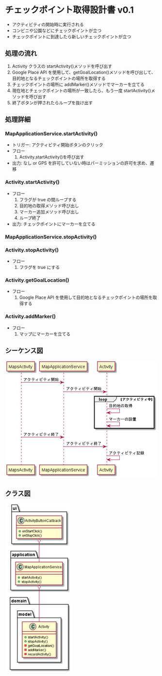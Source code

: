 # チェックポイント取得設計書 v0.1

- アクティビティの開始時に実行される
- コンビニや公園などにチェックポイントが立つ
- チェックポイントに到達したら新しいチェックポイントが立つ

## 処理の流れ

1. Activity クラスの startActivity()メソッドを呼び出す
1. Google Place API を使用して、getGoalLocation()メソッドを呼び出して、目的地となるチェックポイントの場所を取得する
1. チェックポイントの場所に addMarker()メソッドでマーカーを立てる
1. 現在地とチェックポイントの場所が一致したら、もう一度 startActivity()メソッドを呼び出す
1. 終了ボタンが押されたらループを抜け出す
<!-- 1. アクティビティを記録する -->

## 処理詳細

### MapApplicationService.startActivity()

- トリガー: アクティビティ開始ボタンのクリック
- フロー
  1. Activity.startActivity()を呼び出す
- 出力: なし or GPS を許可していない時はパーミッションの許可を求め、遷移

### Activity.startActivity()

- フロー
  1. フラグが true の間ループする
  1. 目的地の取得メソッド呼び出し
  1. マーカー追加メソッド呼び出し
  1. ループ終了
  <!-- 1. アクティビティの記録 -->
- 出力: チェックポイントにマーカーを立てる

### MapApplicationService.stopActivity()

### Activity.stopActivity()

- フロー
  1. フラグを true にする

### Activity.getGoalLocation()

- フロー
  1. Google Place API を使用して目的地となるチェックポイントの場所を取得する

### Activity.addMarker()

- フロー
  1. マップにマーカーを立てる

## シーケンス図

![./sequence-diagram.png](sequence-diagram.png)

## クラス図

![./class-diagram.png](class-diagram.png)
